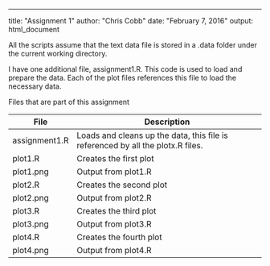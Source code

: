 ---
title: "Assignment 1"
author: "Chris Cobb"
date: "February 7, 2016"
output: html_document

All the scripts assume that the text data file is stored in a .data folder under the current
working directory.

I have one additional file, assignment1.R.  This code is used to load and prepare the data.
Each of the plot files references this file to load the necessary data.

Files that are part of this assignment

|File  |Description  |
|------|--------------------------------------------------------|
| assignment1.R | Loads and cleans up the data, this file is referenced by all the plotx.R files. |
| plot1.R | Creates the first plot |
| plot1.png | Output from plot1.R |
| plot2.R | Creates the second plot |
| plot2.png | Output from plot2.R |
| plot3.R | Creates the third plot |
| plot3.png | Output from plot3.R |
| plot4.R | Creates the fourth plot |
| plot4.png | Output from plot4.R |

